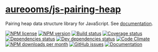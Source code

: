 [aureooms/js-pairing-heap](https://aureooms.github.io/js-pairing-heap)
==

Pairing heap data structure library for JavaScript. See [documentation](https://aureooms.github.io/js-pairing-heap/index.html).

[![NPM license](http://img.shields.io/npm/l/aureooms-js-pairing-heap.svg?style=flat)](https://raw.githubusercontent.com/aureooms/js-pairing-heap/master/LICENSE)
[![NPM version](http://img.shields.io/npm/v/aureooms-js-pairing-heap.svg?style=flat)](https://www.npmjs.org/package/aureooms-js-pairing-heap)
[![Build status](http://img.shields.io/travis/aureooms/js-pairing-heap.svg?style=flat)](https://travis-ci.org/aureooms/js-pairing-heap)
[![Coverage status](http://img.shields.io/coveralls/aureooms/js-pairing-heap.svg?style=flat)](https://coveralls.io/r/aureooms/js-pairing-heap)
[![Dependencies status](http://img.shields.io/david/aureooms/js-pairing-heap.svg?style=flat)](https://david-dm.org/aureooms/js-pairing-heap#info=dependencies)
[![Dev dependencies status](http://img.shields.io/david/dev/aureooms/js-pairing-heap.svg?style=flat)](https://david-dm.org/aureooms/js-pairing-heap#info=devDependencies)
[![Code Climate](http://img.shields.io/codeclimate/github/aureooms/js-pairing-heap.svg?style=flat)](https://codeclimate.com/github/aureooms/js-pairing-heap)
[![NPM downloads per month](http://img.shields.io/npm/dm/aureooms-js-pairing-heap.svg?style=flat)](https://www.npmjs.org/package/aureooms-js-pairing-heap)
[![GitHub issues](http://img.shields.io/github/issues/aureooms/js-pairing-heap.svg?style=flat)](https://github.com/aureooms/js-pairing-heap/issues)
[![Documentation](https://aureooms.github.io/js-pairing-heap/badge.svg)](https://aureooms.github.io/js-pairing-heap/source.html)
